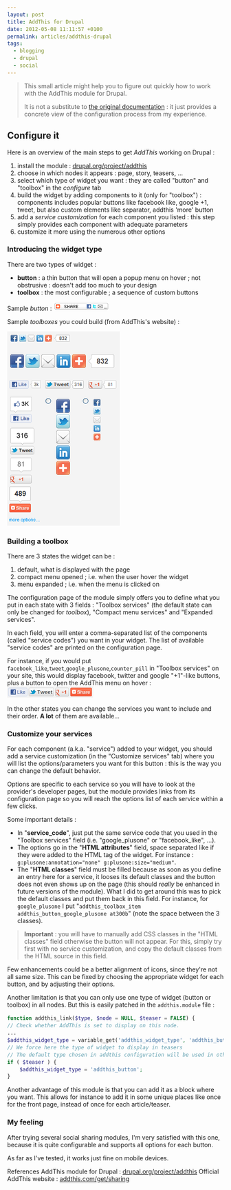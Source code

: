 ```yaml
---
layout: post
title: AddThis for Drupal
date: 2012-05-08 11:11:57 +0100
permalink: articles/addthis-drupal
tags:
  - blogging
  - drupal
  - social
---
```

> This small article might help you to figure out quickly how to work with the AddThis module for Drupal.
>
> It is not a substitute to [the original documentation](http://drupal.org/node/418356) : it just provides a concrete view of the configuration process from my experience.

## Configure it

Here is an overview of the main steps to get *AddThis* working on Drupal :

1. install the module : [drupal.org/project/addthis](http://drupal.org/project/addthis)
2. choose in which nodes it appears : page, story, teasers, ...
3. select which type of widget you want : they are called "button" and "toolbox" in the *configure* tab
4. build the widget by adding components to it (only for "toolbox") : components includes popular buttons like facebook like, google +1, tweet, but also custom elements like separator, addthis 'more' button
5. add a *service customization* for each component you listed : this step simply provides each component with adequate parameters
6. customize it more using the numerous other options

### Introducing the widget type

There are two types of widget :

- **button** : a thin button that will open a popup menu on hover ; not obstrusive : doesn't add too much to your design
- **toolbox** : the most configurable ; a sequence of custom buttons

Sample *button* : ![AddThis : sample button](/assets/blog/addthis-button-sample.png)

Sample *toolboxes* you could build (from AddThis's website) :

![AddThis : sample toolboxes](/assets/blog/addthis-toolbox-sample.png)

### Building a toolbox

There are 3 states the widget can be :

1. default, what is displayed with the page
2. compact menu opened ; i.e. when the user hover the widget
3. menu expanded ; i.e. when the menu is clicked on

The configuration page of the module simply offers you to define what you put in each state with 3 fields : "Toolbox services" (the default state can only be changed for *toolbox*), "Compact menu services" and "Expanded services".

In each field, you will enter a comma-separated list of the components (called "service codes") you want in your widget. The list of available "service codes" are printed on the configuration page.

For instance, if you would put `facebook_like`,`tweet`,`google_plusone`,`counter_pill` in "Toolbox services" on your site, this would display facebook, twitter and google "+1"-like buttons, plus a button to open the AddThis menu on hover : ![AddThis : nicobo's sample toolbox](/assets/blog/addthis-toolbox-services.png)

In the other states you can change the services you want to include and their order. **A lot** of them are available...

### Customize your services

For each component (a.k.a. "service") added to your widget, you should add a service customization (in the "Customize services" tab) where you will list the options/parameters you want for this button : this is the way you can change the default behavior.

Options are specific to each service so you will have to look at the provider's developer pages, but the module provides links from its configuration page so you will reach the options list of each service within a few clicks.

Some important details :

- In "**service_code**", just put the same service code that you used in the "Toolbox services" field (i.e. "google_plusone" or "facebook_like", ...).
- The options go in the "**HTML attributes**" field, space separated like if they were added to the HTML tag of the widget. For instance : `g:plusone:annotation="none" g:plusone:size="medium"`.
- The "**HTML classes**" field must be filled because as soon as you define an entry here for a service, it looses its default classes and the button does not even shows up on the page (this should *really* be enhanced in future versions of the module). What I did to get around this was to pick the default classes and put them back in this field. For instance, for `google_plusone` I put "`addthis_toolbox_item addthis_button_google_plusone at300b`" (note the space between the 3 classes).

> **Important** : you will have to manually add CSS classes in the "HTML classes" field otherwise the button will not appear. For this, simply try first with no service customization, and copy the default classes from the HTML source in this field.

Few enhancements could be a better alignment of icons, since they're not all same size. This can be fixed by choosing the appropriate widget for each button, and by adjusting their options.

Another limitation is that you can only use one type of widget (button or toolbox) in all nodes. But this is easily patched in the `addthis.module` file :

```php
function addthis_link($type, $node = NULL, $teaser = FALSE) {
// Check whether AddThis is set to display on this node.
...
$addthis_widget_type = variable_get('addthis_widget_type', 'addthis_button');
// We force here the type of widget to display in teasers
// The default type chosen in addthis configuration will be used in other nodes (pages)
if ( $teaser ) {
    $addthis_widget_type = 'addthis_button';
}
```

Another advantage of this module is that you can add it as a block where you want. This allows for instance to add it in some unique places like once for the front page, instead of once for each article/teaser.

### My feeling

After trying several social sharing modules, I'm very satisfied with this one, because it is quite configurable and supports all options for each button.

As far as I've tested, it works just fine on mobile devices.

References
AddThis module for Drupal : [drupal.org/project/addthis](http://drupal.org/project/addthis)
Official AddThis website : [addthis.com/get/sharing](https://www.addthis.com/get/sharing)
